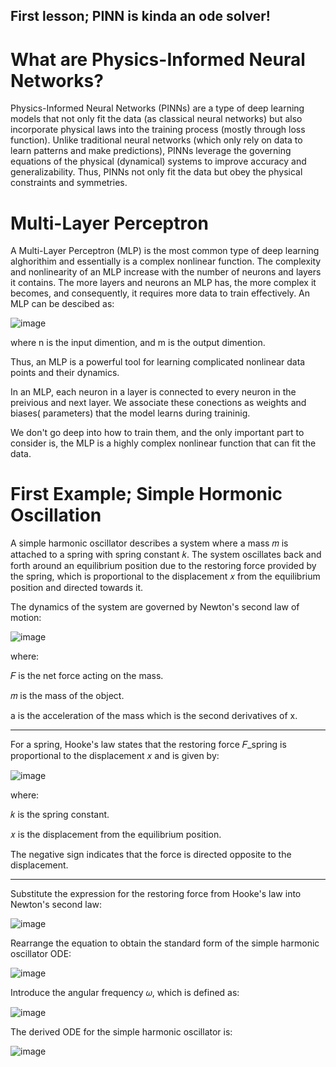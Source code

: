 ## First lesson; PINN is kinda an ode solver!

# What are Physics-Informed Neural Networks?
Physics-Informed Neural Networks (PINNs) are a type of deep learning models that not only fit the data (as classical neural networks) but also incorporate physical laws into the training process (mostly through loss function). Unlike traditional neural networks (which only rely on data to learn patterns and make predictions), PINNs leverage the governing equations of the physical (dynamical) systems to improve accuracy and generalizability. Thus, PINNs not only fit the data but obey the physical constraints and symmetries.

# Multi-Layer Perceptron


A Multi-Layer Perceptron (MLP) is the most common type of deep learning alghorithim and essentially is a complex nonlinear function. The complexity and nonlinearity of an MLP increase with the number of neurons and layers it contains. The more layers and neurons an MLP has, the more complex it becomes, and consequently, it requires more data to train effectively. An MLP can be descibed as:

![image](https://github.com/NeuralDynamics1/NeuralDynamics1.github.io/assets/173298938/d4663bf0-6f52-488f-b204-a98632499344)



where n is the input dimention, and m is the output dimention.

Thus, an MLP is a powerful tool for learning complicated nonlinear data points and their dynamics.

In an MLP, each neuron in a layer is connected to every neuron in the preivious and next layer. We associate these conections as weights and biases( parameters) that the model learns during traininig.

We don't go deep into how to train them, and the only important part to consider is, the MLP is a highly complex nonlinear function that can fit the data.

# First Example; Simple Hormonic Oscillation

A simple harmonic oscillator describes a system where a mass 𝑚  is attached to a spring with spring constant 𝑘. The system oscillates back and forth around an equilibrium position due to the restoring force provided by the spring, which is proportional to the displacement 𝑥 from the equilibrium position and directed towards it.

The dynamics of the system are governed by Newton's second law of motion:

![image](https://github.com/NeuralDynamics1/NeuralDynamics1.github.io/assets/173298938/cdfa6474-dbf4-46dc-b557-3e47e2725501)




where:

𝐹 is the net force acting on the mass.

𝑚 is the mass of the object.

a is the acceleration of the mass which is the second derivatives of x.

--------------------------------------------------------------------------


For a spring, Hooke's law states that the restoring force 𝐹_spring is proportional to the displacement 𝑥 and is given by:

![image](https://github.com/NeuralDynamics1/NeuralDynamics1.github.io/assets/173298938/4b831916-e7a3-4c50-bdbc-f2b3391e7789)


where:

𝑘 is the spring constant.

𝑥 is the displacement from the equilibrium position.

The negative sign indicates that the force is directed opposite to the displacement.

----------------------------------------------------------------------------------

Substitute the expression for the restoring force from Hooke's law into Newton's second law:

![image](https://github.com/NeuralDynamics1/NeuralDynamics1.github.io/assets/173298938/80517d82-086c-4b89-8929-fbcc6e154ee3)


Rearrange the equation to obtain the standard form of the simple harmonic oscillator ODE:

![image](https://github.com/NeuralDynamics1/NeuralDynamics1.github.io/assets/173298938/1b8ee423-caa3-4be5-806c-ce5b75ce12db)


Introduce the angular frequency 𝜔, which is defined as:

![image](https://github.com/NeuralDynamics1/NeuralDynamics1.github.io/assets/173298938/29cdc532-cb16-4445-aa6d-edd9dc102c7f)


The derived ODE for the simple harmonic oscillator is:

![image](https://github.com/NeuralDynamics1/NeuralDynamics1.github.io/assets/173298938/5004ef62-fb65-4dfc-8c82-3af30fd350d2)





